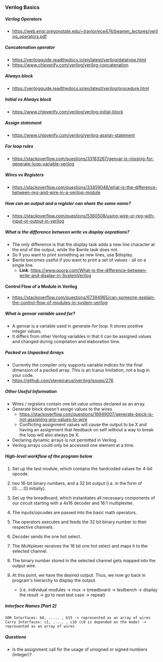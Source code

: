 ### Verilog Basics

##### Verilog Operators

- https://web.engr.oregonstate.edu/~traylor/ece474/beamer_lectures/verilog_operators.pdf

##### Concatenation operator

- https://verilogguide.readthedocs.io/en/latest/verilog/datatype.html
- https://www.chipverify.com/verilog/verilog-concatenation

##### Always block

- https://verilogguide.readthedocs.io/en/latest/verilog/procedure.html

##### Initial vs Always block

- https://www.chipverify.com/verilog/verilog-initial-block

##### Assign statement

- https://www.chipverify.com/verilog/verilog-assign-statement

##### For loop rules

- https://stackoverflow.com/questions/33163267/genvar-is-missing-for-generate-loop-variable-verilog

##### Wires vs Registers

- https://stackoverflow.com/questions/33459048/what-is-the-difference-between-reg-and-wire-in-a-verilog-module

##### How can an output and a register can share the same name?

- https://stackoverflow.com/questions/5360508/using-wire-or-reg-with-input-or-output-in-verilog

##### What is the difference between write vs display oeprations?

- The only difference is that the display task adds a new line character at the end of the output, while the $write task does not.
- So if you want to print something as new lines, use $display.
- $write becomes useful if you want to print a set of values - all on a single line.
  - **Link**: https://www.quora.com/What-is-the-difference-between-write-and-display-in-SystemVerilog

#### Control Flow of a Module in Verilog

- https://stackoverflow.com/questions/67394965/can-someone-explain-the-control-flow-of-modules-in-system-verilog

##### What is genvar variable used for?

- A genvar is a variable used in generate-for loop. It stores positive integer values.
- It differs from other Verilog variables in that it can be assigned values and changed during compilation and elaboration time.

##### Packed vs Unpacked Arrays

- Currently the compiler only supports variable indices for the final dimension of a packed array. This is an Icarus limitation, not a bug in your code.
- https://github.com/steveicarus/iverilog/issues/276

##### Other Useful Information

- Wires / registers contain one bit value unless declared as an array.
- Generate block doesn't assign values to the wires
  - https://stackoverflow.com/questions/16949007/generate-block-is-not-assigning-any-values-to-wire
  - Conflicting assignment values will cause the output to be X and having an assignment that feedback on self without a way to break the loop will also always be X.
- Declaring dynamic arrays is not permitted in Verilog.
- Verilog arrays could only be accessed one element at a time.

##### High-level workflow of the program below

1. Set up the test module, which contains the hardcoded values for 4-bit opcode.

2. two 16-bit binary numbers, and a 32 bit output [i.e. in the form of [0......0] initially).

3. Set up the breadboard, which instantiates all necesaary components of our circuit starting with a 4x16 decoder and 16:1 multiplexter.

4. The inputs/opcodes are passed into the basic math operators.

5. The operators executes and feeds the 32 bit binary number to their respective channels.

6. Decoder sends the one hot select.

7. The Multiplexer receives the 16 bit one hot select and maps it to the selected channel.

8. The binary number stored in the selected channel gets mapped into the output wire.

9. At this point, we have the desired output. Thus, we now go back in program's hierarchy to display the output.
   - (i.e. individual modules -> mux -> breadboard -> testbench -> display the result -> go to next test case -> repeat)

##### Interface Names [Part 2]

    XOR Interfaces: b0, ..... , b15 -> represented as an array of wires
    Carry Interfaces: c1, ..... , c16 (c0 is depended on the mode) -> represented as an array of wires

##### Questions

- Is the assignment call for the usage of unsigned or signed numbers (integer)?

